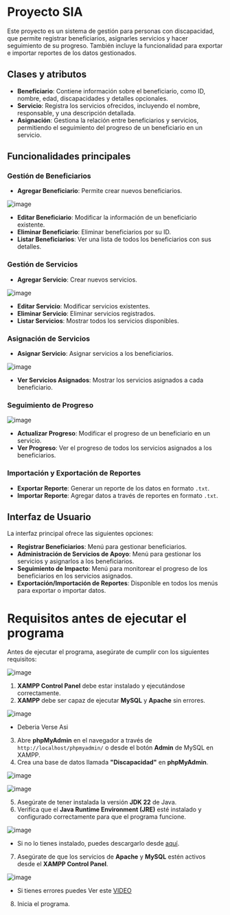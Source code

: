# Proyecto SIA

Este proyecto es un sistema de gestión para personas con discapacidad, que permite registrar beneficiarios, asignarles servicios y hacer seguimiento de su progreso. También incluye la funcionalidad para exportar e importar reportes de los datos gestionados.

## Clases y atributos

- **Beneficiario**: Contiene información sobre el beneficiario, como ID, nombre, edad, discapacidades y detalles opcionales.
- **Servicio**: Registra los servicios ofrecidos, incluyendo el nombre, responsable, y una descripción detallada.
- **Asignación**: Gestiona la relación entre beneficiarios y servicios, permitiendo el seguimiento del progreso de un beneficiario en un servicio.

## Funcionalidades principales

### Gestión de Beneficiarios
- **Agregar Beneficiario**: Permite crear nuevos beneficiarios.

![image](https://github.com/user-attachments/assets/1469313a-34f0-4746-ae43-0fabbd02da83)

- **Editar Beneficiario**: Modificar la información de un beneficiario existente.
- **Eliminar Beneficiario**: Eliminar beneficiarios por su ID.
- **Listar Beneficiarios**: Ver una lista de todos los beneficiarios con sus detalles.

### Gestión de Servicios
- **Agregar Servicio**: Crear nuevos servicios.

![image](https://github.com/user-attachments/assets/747b1785-0c47-42dc-9897-789756e29ba4)

- **Editar Servicio**: Modificar servicios existentes.
- **Eliminar Servicio**: Eliminar servicios registrados.
- **Listar Servicios**: Mostrar todos los servicios disponibles.

### Asignación de Servicios
- **Asignar Servicio**: Asignar servicios a los beneficiarios.

![image](https://github.com/user-attachments/assets/c67be6df-1207-437b-ac6b-eedebfe8c499)

- **Ver Servicios Asignados**: Mostrar los servicios asignados a cada beneficiario.

### Seguimiento de Progreso

![image](https://github.com/user-attachments/assets/76c29ee0-4d83-4b86-842d-ec4cfadc7e1d)

- **Actualizar Progreso**: Modificar el progreso de un beneficiario en un servicio.
- **Ver Progreso**: Ver el progreso de todos los servicios asignados a los beneficiarios.

### Importación y Exportación de Reportes
- **Exportar Reporte**: Generar un reporte de los datos en formato `.txt`.
- **Importar Reporte**: Agregar datos a través de reportes en formato `.txt`.

## Interfaz de Usuario

La interfaz principal ofrece las siguientes opciones:
- **Registrar Beneficiarios**: Menú para gestionar beneficiarios.
- **Administración de Servicios de Apoyo**: Menú para gestionar los servicios y asignarlos a los beneficiarios.
- **Seguimiento de Impacto**: Menú para monitorear el progreso de los beneficiarios en los servicios asignados.
- **Exportación/Importación de Reportes**: Disponible en todos los menús para exportar o importar datos.


# Requisitos antes de ejecutar el programa

Antes de ejecutar el programa, asegúrate de cumplir con los siguientes requisitos:

![image](https://github.com/user-attachments/assets/4413df22-0abe-4fcc-8742-51df86b477ac)

1. **XAMPP Control Panel** debe estar instalado y ejecutándose correctamente.
2. **XAMPP** debe ser capaz de ejecutar **MySQL** y **Apache** sin errores.
   
![image](https://github.com/user-attachments/assets/1e525fa5-8c39-4583-b404-f47fec08db65)
- Deberia Verse Asi
  
3. Abre **phpMyAdmin** en el navegador a través de `http://localhost/phpmyadmin/` o desde el botón **Admin** de MySQL en XAMPP.
4. Crea una base de datos llamada **"Discapacidad"** en **phpMyAdmin**.

![image](https://github.com/user-attachments/assets/25d80d50-a526-4681-8e44-a8c1ffc43467)

![image](https://github.com/user-attachments/assets/dff20c8e-8c1f-4ed3-a599-b3b2e6a9cb3c)

5. Asegúrate de tener instalada la versión **JDK 22** de Java.
6. Verifica que el **Java Runtime Environment (JRE)** esté instalado y configurado correctamente para que el programa funcione.

![image](https://github.com/user-attachments/assets/e261040f-373b-44b2-bbcb-5c8ed9f4f2a9)

- Si no lo tienes instalado, puedes descargarlo desde [aquí](https://www.oracle.com/in/java/technologies/downloads/#jdk23-windows).
7. Asegúrate de que los servicios de **Apache** y **MySQL** estén activos desde el **XAMPP Control Panel**.

![image](https://github.com/user-attachments/assets/690ef847-f0a4-4059-9603-bd08bb7c381f)

- Si tienes errores puedes Ver este [VIDEO](https://www.youtube.com/watch?si=AoO4ozLxIv8xmp4C&v=QR7-vIMUoqk&feature=youtu.be)
  
8. Inicia el programa.

